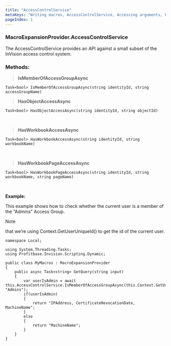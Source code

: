 ```yaml
---
title: "AccessControlService"
metaKeys: "Writing macros, AccessControlService, Accessing arguments, Function , Non-function macros, Expansion, MacroExpansionProvider API, SqlCommandService, ObjectModel, HasWorkbookPageAccessAsync, HasWorkbookAccessAsync, HasObjectAccessAsync, IsMemberOfAccessGroupAsync "
pageIndex: 1
---
```



### MacroExpansionProvider.AccessControlService

The AccessControlService provides an API against a small subset of the InVision access control system.
<br/>

### Methods:

>**IsMemberOfAccessGroupAsync**

``Task<bool> IsMemberOfAccessGroupAsync(string identityId, string accessGroupName)``
<br/>

>**HasObjectAccessAsync**

``Task<bool> HasObjectAccessAsync(string identityId, string objectId)``

<br/>

>**HasWorkbookAccessAsync**

``Task<bool> HasWorkbookAccessAsync(string identityId, string workbookName)``

<br/>

>**HasWorkbookPageAccessAsync**

``Task<bool> HasWorkbookPageAccessAsync(string identityId, string workbookName, string pageName)``

<br/>

**Example:**

This example shows how to check whether the current user is a member of the “Admins” Access Group. 

> [!NOTE]
> that we’re using Context.GetUserUniqueId() to get the id of the current user.


```
namespace Local;
    
using System.Threading.Tasks;
using Profitbase.Invision.Scripting.Dynamic;

public class MyMacros : MacroExpansionProvider
{            
    public async Task<string> GetQuery(string input)
    {
        var userIsAdmin = await this.AccessControlService.IsMemberOfAccessGroupAsync(this.Context.GetUserUniqueId(), "Admins");
        if(userIsAdmin)
        {
            return "IPAddress, CertificateRevocationDate, MachineName";
        }
        else
        {
            return "MachineName";
        }             
    }
}
```



<br/>

